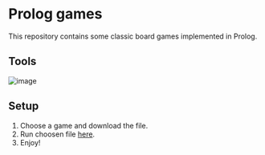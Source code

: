# Prolog games

This repository contains some classic board games implemented in Prolog.

## Tools

![image](https://custom-icon-badges.herokuapp.com/badge/Prolog-114477?style=for-the-badge&logo=swi-prolog&logoColor=white)

## Setup

1. Choose a game and download the file.
2. Run choosen file [here](https://swish.swi-prolog.org/).
3. Enjoy!
